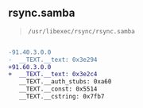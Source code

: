 ## rsync.samba

> `/usr/libexec/rsync/rsync.samba`

```diff

-91.40.3.0.0
-  __TEXT.__text: 0x3e294
+91.60.3.0.0
+  __TEXT.__text: 0x3e2c4
   __TEXT.__auth_stubs: 0xa60
   __TEXT.__const: 0x5514
   __TEXT.__cstring: 0x7fb7

```
